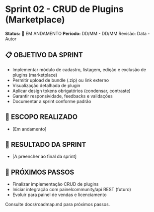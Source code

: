 # Sprint 02 - CRUD de Plugins (Marketplace)

**Status:** 🚧 EM ANDAMENTO
**Período:** DD/MM - DD/MM
Revisão: Data - Autor

## 📋 OBJETIVO DA SPRINT
- Implementar módulo de cadastro, listagem, edição e exclusão de plugins (marketplace)
- Permitir upload de bundle (.zip) ou link externo
- Visualização detalhada de plugin
- Aplicar design tokens obrigatórios (condensar, contraste)
- Garantir responsividade, feedbacks e validações
- Documentar a sprint conforme padrão

## 🎯 ESCOPO REALIZADO
- [Em andamento]

## 🎯 RESULTADO DA SPRINT
- [A preencher ao final da sprint]

## 🚀 PRÓXIMOS PASSOS
- Finalizar implementação CRUD de plugins
- Iniciar integração com painelcommunity/api REST (futuro)
- Evoluir para painel de vendas e licenciamento

Consulte docs/roadmap.md para próximos passos. 